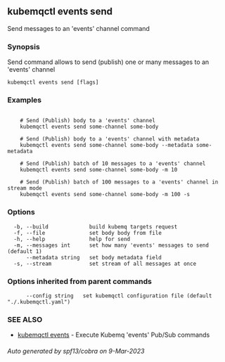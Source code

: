 ## kubemqctl events send

Send messages to an 'events' channel command

### Synopsis

Send command allows to send (publish) one or many messages to an 'events' channel

```
kubemqctl events send [flags]
```

### Examples

```

	# Send (Publish) body to a 'events' channel
	kubemqctl events send some-channel some-body
	
	# Send (Publish) body to a 'events' channel with metadata
	kubemqctl events send some-channel some-body --metadata some-metadata
	
	# Send (Publish) batch of 10 messages to a 'events' channel
	kubemqctl events send some-channel some-body -m 10

	# Send (Publish) batch of 100 messages to a 'events' channel in stream mode
	kubemqctl events send some-channel some-body -m 100 -s

```

### Options

```
  -b, --build             build kubemq targets request
  -f, --file              set body body from file
  -h, --help              help for send
  -m, --messages int      set how many 'events' messages to send (default 1)
      --metadata string   set body metadata field
  -s, --stream            set stream of all messages at once
```

### Options inherited from parent commands

```
      --config string   set kubemqctl configuration file (default "./.kubemqctl.yaml")
```

### SEE ALSO

* [kubemqctl events](kubemqctl_events.md)	 - Execute Kubemq 'events' Pub/Sub commands

###### Auto generated by spf13/cobra on 9-Mar-2023
